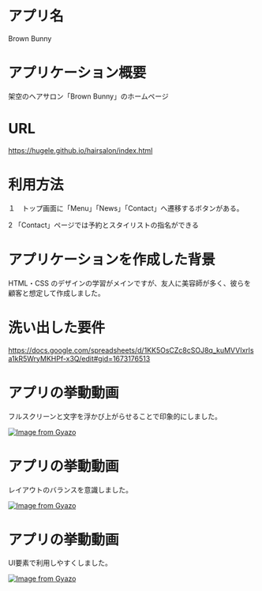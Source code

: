 # アプリ名

Brown Bunny

# アプリケーション概要

架空のヘアサロン「Brown Bunny」のホームページ

# URL

https://hugele.github.io/hairsalon/index.html

# 利用方法

１　トップ画面に「Menu」「News」「Contact」へ遷移するボタンがある。

2 「Contact」ページでは予約とスタイリストの指名ができる

# アプリケーションを作成した背景

HTML・CSS のデザインの学習がメインですが、友人に美容師が多く、彼らを顧客と想定して作成しました。

# 洗い出した要件

https://docs.google.com/spreadsheets/d/1KK5OsCZc8cSOJ8q_kuMVVIxrlsa1kR5WryMKHPf-x3Q/edit#gid=1673176513

# アプリの挙動動画

フルスクリーンと文字を浮かび上がらせることで印象的にしました。

[![Image from Gyazo](https://i.gyazo.com/5a0224866ef279d96ecbcd461d6e9bec.gif)](https://gyazo.com/5a0224866ef279d96ecbcd461d6e9bec)

# アプリの挙動動画

レイアウトのバランスを意識しました。

[![Image from Gyazo](https://i.gyazo.com/d5e9290d591c584d7f7b44c82de28bd0.gif)](https://gyazo.com/d5e9290d591c584d7f7b44c82de28bd0)

# アプリの挙動動画

UI要素で利用しやすくしました。

[![Image from Gyazo](https://i.gyazo.com/03a796889643c41b576491ddc32e29d0.gif)](https://gyazo.com/03a796889643c41b576491ddc32e29d0)
